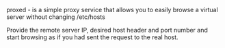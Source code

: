 proxed - is a simple proxy service that allows you to easily browse a virtual server without changing /etc/hosts

Provide the remote server IP, desired host header and port number and start browsing as if you had sent the request to the real host.
